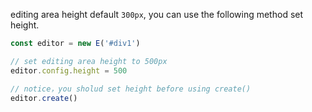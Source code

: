 editing area height default `300px`, you can use the following method set height.

```jsx
const editor = new E('#div1')

// set editing area height to 500px
editor.config.height = 500

// notice，you sholud set height before using create()
editor.create()
```